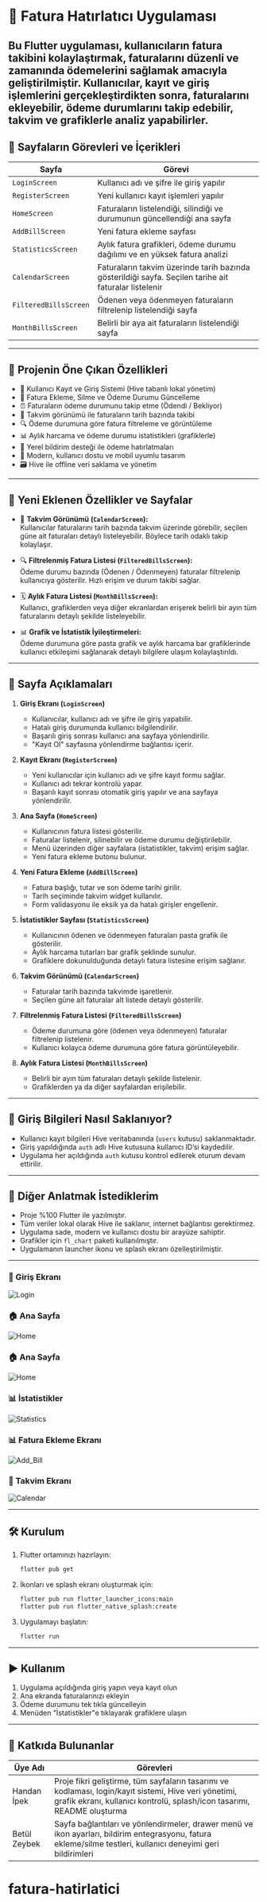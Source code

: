# 📱 Fatura Hatırlatıcı Uygulaması

Bu Flutter uygulaması, kullanıcıların fatura takibini kolaylaştırmak, faturalarını düzenli ve zamanında ödemelerini sağlamak amacıyla geliştirilmiştir. Kullanıcılar, kayıt ve giriş işlemlerini gerçekleştirdikten sonra, faturalarını ekleyebilir, ödeme durumlarını takip edebilir, takvim ve grafiklerle analiz yapabilirler.
---
## 🧭 Sayfaların Görevleri ve İçerikleri

| Sayfa                  | Görevi                                                                                              |
|------------------------|---------------------------------------------------------------------------------------------------|
| `LoginScreen`          | Kullanıcı adı ve şifre ile giriş yapılır                                                          |
| `RegisterScreen`       | Yeni kullanıcı kayıt işlemleri yapılır                                                            |
| `HomeScreen`           | Faturaların listelendiği, silindiği ve durumunun güncellendiği ana sayfa                           |
| `AddBillScreen`        | Yeni fatura ekleme sayfası                                                                        |
| `StatisticsScreen`     | Aylık fatura grafikleri, ödeme durumu dağılımı ve en yüksek fatura analizi                          |
| `CalendarScreen`       | Faturaların takvim üzerinde tarih bazında gösterildiği sayfa. Seçilen tarihe ait faturalar listelenir |
| `FilteredBillsScreen`  | Ödenen veya ödenmeyen faturaların filtrelenip listelendiği sayfa                                  |
| `MonthBillsScreen`     | Belirli bir aya ait faturaların listelendiği sayfa                                                |

---

## 🚀 Projenin Öne Çıkan Özellikleri

- 👤 Kullanıcı Kayıt ve Giriş Sistemi (Hive tabanlı lokal yönetim)
- 📌 Fatura Ekleme, Silme ve Ödeme Durumu Güncelleme
- ⏰ Faturaların ödeme durumunu takip etme (Ödendi / Bekliyor)
- 📅 Takvim görünümü ile faturaların tarih bazında takibi
- 🔍 Ödeme durumuna göre fatura filtreleme ve görüntüleme
- 📊 Aylık harcama ve ödeme durumu istatistikleri (grafiklerle)
- 🔔 Yerel bildirim desteği ile ödeme hatırlatmaları
- 📱 Modern, kullanıcı dostu ve mobil uyumlu tasarım
- 🗃️ Hive ile offline veri saklama ve yönetim

---

## 🚀 Yeni Eklenen Özellikler ve Sayfalar

- 📅 **Takvim Görünümü (`CalendarScreen`):**  
  Kullanıcılar faturalarını tarih bazında takvim üzerinde görebilir, seçilen güne ait faturaları detaylı listeleyebilir. Böylece tarih odaklı takip kolaylaşır.

- 🔍 **Filtrelenmiş Fatura Listesi (`FilteredBillsScreen`):**  
  Ödeme durumu bazında (Ödenen / Ödenmeyen) faturalar filtrelenip kullanıcıya gösterilir. Hızlı erişim ve durum takibi sağlar.

- 🗓️ **Aylık Fatura Listesi (`MonthBillsScreen`):**  
  Kullanıcı, grafiklerden veya diğer ekranlardan erişerek belirli bir ayın tüm faturalarını detaylı şekilde listeleyebilir.

- 📊 **Grafik ve İstatistik İyileştirmeleri:**  
  Ödeme durumuna göre pasta grafik ve aylık harcama bar grafiklerinde kullanıcı etkileşimi sağlanarak detaylı bilgilere ulaşım kolaylaştırıldı.

---

## 📱 Sayfa Açıklamaları

1. **Giriş Ekranı (`LoginScreen`)**
    - Kullanıcılar, kullanıcı adı ve şifre ile giriş yapabilir.
    - Hatalı giriş durumunda kullanıcı bilgilendirilir.
    - Başarılı giriş sonrası kullanıcı ana sayfaya yönlendirilir.
    - "Kayıt Ol" sayfasına yönlendirme bağlantısı içerir.

2. **Kayıt Ekranı (`RegisterScreen`)**
    - Yeni kullanıcılar için kullanıcı adı ve şifre kayıt formu sağlar.
    - Kullanıcı adı tekrar kontrolü yapar.
    - Başarılı kayıt sonrası otomatik giriş yapılır ve ana sayfaya yönlendirilir.

3. **Ana Sayfa (`HomeScreen`)**
    - Kullanıcının fatura listesi gösterilir.
    - Faturalar listelenir, silinebilir ve ödeme durumu değiştirilebilir.
    - Menü üzerinden diğer sayfalara (istatistikler, takvim) erişim sağlar.
    - Yeni fatura ekleme butonu bulunur.

4. **Yeni Fatura Ekleme (`AddBillScreen`)**
    - Fatura başlığı, tutar ve son ödeme tarihi girilir.
    - Tarih seçiminde takvim widget kullanılır.
    - Form validasyonu ile eksik ya da hatalı girişler engellenir.

5. **İstatistikler Sayfası (`StatisticsScreen`)**
    - Kullanıcının ödenen ve ödenmeyen faturaları pasta grafik ile gösterilir.
    - Aylık harcama tutarları bar grafik şeklinde sunulur.
    - Grafiklere dokunulduğunda detaylı fatura listesine erişim sağlanır.

6. **Takvim Görünümü (`CalendarScreen`)**
    - Faturalar tarih bazında takvimde işaretlenir.
    - Seçilen güne ait faturalar alt listede detaylı gösterilir.

7. **Filtrelenmiş Fatura Listesi (`FilteredBillsScreen`)**
    - Ödeme durumuna göre (ödenen veya ödenmeyen) faturalar filtrelenip listelenir.
    - Kullanıcı kolayca ödeme durumuna göre fatura görüntüleyebilir.

8. **Aylık Fatura Listesi (`MonthBillsScreen`)**
    - Belirli bir ayın tüm faturaları detaylı şekilde listelenir.
    - Grafiklerden ya da diğer sayfalardan erişilebilir.

---

## 🔐 Giriş Bilgileri Nasıl Saklanıyor?

- Kullanıcı kayıt bilgileri Hive veritabanında (`users` kutusu) saklanmaktadır.
- Giriş yapıldığında `auth` adlı Hive kutusuna kullanıcı ID’si kaydedilir.
- Uygulama her açıldığında `auth` kutusu kontrol edilerek oturum devam ettirilir.

---

## 🧩 Diğer Anlatmak İstediklerim

- Proje %100 Flutter ile yazılmıştır.
- Tüm veriler lokal olarak Hive ile saklanır, internet bağlantısı gerektirmez.
- Uygulama sade, modern ve kullanıcı dostu bir arayüze sahiptir.
- Grafikler için `fl_chart` paketi kullanılmıştır.
- Uygulamanın launcher ikonu ve splash ekranı özelleştirilmiştir.

---

### 🔐 Giriş Ekranı
![Login](assets/login.png)

### 🏠 Ana Sayfa
![Home](assets/home.png)

### 🏠 Ana Sayfa
![Home](assets/home2.png)

### 📊 İstatistikler
![Statistics](assets/istatistik.png)

### 📊 Fatura Ekleme Ekranı
![Add_Bill](assets/add_bill.png)

### 📅 Takvim Ekranı
![Calendar](assets/calendar.png)

---

## 🛠️ Kurulum

1. Flutter ortamınızı hazırlayın:
   ```bash
   flutter pub get
   ```

2. İkonları ve splash ekranı oluşturmak için:
   ```bash
   flutter pub run flutter_launcher_icons:main
   flutter pub run flutter_native_splash:create
   ```

3. Uygulamayı başlatın:
   ```bash
   flutter run
   ```

---

## ▶️ Kullanım

1. Uygulama açıldığında giriş yapın veya kayıt olun
2. Ana ekranda faturalarınızı ekleyin
3. Ödeme durumunu tek tıkla güncelleyin
4. Menüden "İstatistikler"e tıklayarak grafiklere ulaşın

---

## 👥 Katkıda Bulunanlar

| Üye Adı      | Görevleri                                                                                                       |
|--------------|------------------------------------------------------------------------------------------------------------------|
| Handan İpek  | Proje fikri geliştirme, tüm sayfaların tasarımı ve kodlaması, login/kayıt sistemi, Hive veri yönetimi, grafik ekranı, kullanıcı kontrolü, splash/icon tasarımı, README oluşturma |
| Betül Zeybek | Sayfa bağlantıları ve yönlendirmeler, drawer menü ve ikon ayarları, bildirim entegrasyonu, fatura ekleme/silme testleri, kullanıcı deneyimi geri bildirimleri |
# fatura-hatirlatici
